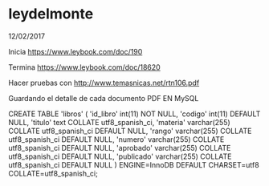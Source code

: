# leydelmonte
12/02/2017

Inicia https://www.leybook.com/doc/190

Termina https://www.leybook.com/doc/18620

Hacer pruebas con http://www.temasnicas.net/rtn106.pdf

Guardando el detalle de cada documento PDF EN MySQL

CREATE TABLE 'libros' (
  'id_libro' int(11) NOT NULL,
  'codigo' int(11) DEFAULT NULL,
  'titulo' text COLLATE utf8_spanish_ci,
  'materia' varchar(255) COLLATE utf8_spanish_ci DEFAULT NULL,
  'rango' varchar(255) COLLATE utf8_spanish_ci DEFAULT NULL,
  'numero' varchar(255) COLLATE utf8_spanish_ci DEFAULT NULL,
  'aprobado' varchar(255) COLLATE utf8_spanish_ci DEFAULT NULL,
  'publicado' varchar(255) COLLATE utf8_spanish_ci DEFAULT NULL
) ENGINE=InnoDB DEFAULT CHARSET=utf8 COLLATE=utf8_spanish_ci;
